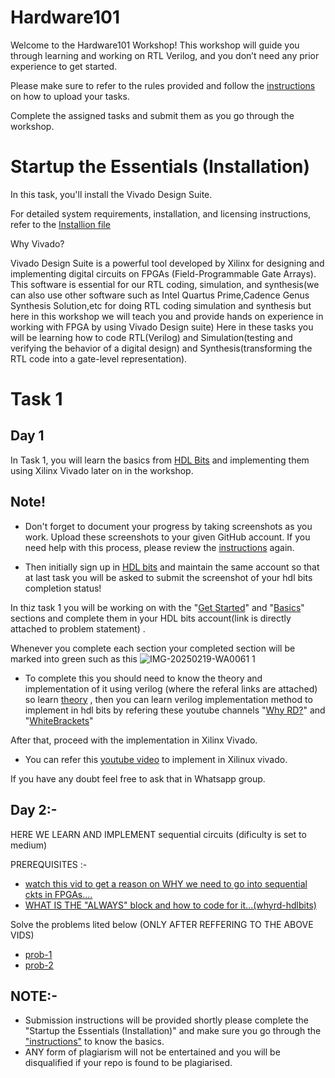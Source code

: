 # Hardware101

Welcome to the Hardware101 Workshop! This workshop will guide you through learning and working on RTL Verilog, and you don’t need any prior experience to get started.

Please make sure to refer to the rules provided and follow the [instructions](Instructions.md) on how to upload your tasks.

Complete the assigned tasks and submit them as you go through the workshop.

# Startup the Essentials (Installation)

In this task, you'll install the Vivado Design Suite. 

For detailed system requirements, installation, and licensing instructions, refer to the [ Installion file](Installation.md)

Why Vivado?

Vivado Design Suite is a powerful tool developed by Xilinx for designing and implementing digital circuits on FPGAs (Field-Programmable Gate Arrays).
This software is essential for our RTL coding, simulation, and synthesis(we can also use other software such as Intel Quartus Prime,Cadence Genus Synthesis Solution,etc for doing RTL coding simulation and synthesis but here in this workshop we will teach you and provide hands on experience in working with FPGA by using Vivado Design suite)
Here in these tasks you will be learning how to code RTL(Verilog) and Simulation(testing and verifying the behavior of a digital design) and Synthesis(transforming the RTL code into a gate-level representation).

# Task 1

## Day 1
In Task 1, you will learn the basics from [HDL Bits](https://hdlbits.01xz.net/wiki/Main_Page) and implementing them using Xilinx Vivado later on in the workshop.

## Note!
- Don't forget to document your progress by taking screenshots as you work. Upload these screenshots to your given GitHub account. If you need help with this process, please review the [instructions](Instructions.md) again.

- Then initially sign up in [HDL bits](https://hdlbits.01xz.net/wiki/Main_Page) and maintain the same account so that at last task you will be asked to submit the screenshot of your hdl bits completion status! 

In thiz task 1 you will be working on with the "[Get Started](https://hdlbits.01xz.net/wiki/Step_one)" and "[Basics](https://hdlbits.01xz.net/wiki/Wire)" sections and complete them in your HDL bits account(link is directly attached to problem statement) .

Whenever you complete each section your completed section will be marked into green such as this ![IMG-20250219-WA0061 1](https://github.com/user-attachments/assets/dc9ced2b-8b26-479a-bf0d-eb39fd127439)

- To complete this you should need to know the theory and implementation of it using verilog (where the referal links are attached) so learn [theory](https://www.geeksforgeeks.org/logic-gates/) , then you can learn verilog implementation method to implement in hdl bits by refering these youtube channels "[Why RD?](https://www.youtube.com/watch?v=t27AV5XQrGE&list=PL0E9jhuDlj9qxAfV9hFKNQeHLWimarJJm)" and "[WhiteBrackets](https://www.youtube.com/watch?v=uGHlqV2N3bw&list=PLoZS1MH9uqWDYCf6fHLchYS2r1bQFcv3d)"

After that, proceed with the implementation in Xilinx Vivado.

- You can refer this [youtube video](https://www.youtube.com/watch?v=sA5YEIFzCOw) to implement in Xilinux vivado.

If you have any doubt feel free to ask that in Whatsapp group.

## Day 2:-

 HERE WE LEARN AND IMPLEMENT sequential circuits (dificulty is set to medium)

PREREQUISITES :- 

- [watch this vid to get a reason on WHY we need to go into sequential ckts in FPGAs....](https://www.youtube.com/watch?v=N-za84TsjDk)
- [WHAT IS THE "ALWAYS" block and how to code for it...(whyrd-hdlbits)](https://www.youtube.com/watch?v=eG9Gr0gYcQA)

Solve the problems lited below (ONLY AFTER REFFERING TO THE ABOVE VIDS) 
- [prob-1](https://hdlbits.01xz.net/wiki/Alwaysblock1)
- [prob-2](https://hdlbits.01xz.net/wiki/Alwaysblock2)


## NOTE:-
- Submission instructions will be provided shortly please complete the "Startup the Essentials (Installation)" and make sure you go through the ["instructions"](Instructions.md) to know the basics.
- ANY form of plagiarism will not be entertained and you will be disqualified if your repo is found to be plagiarised.

